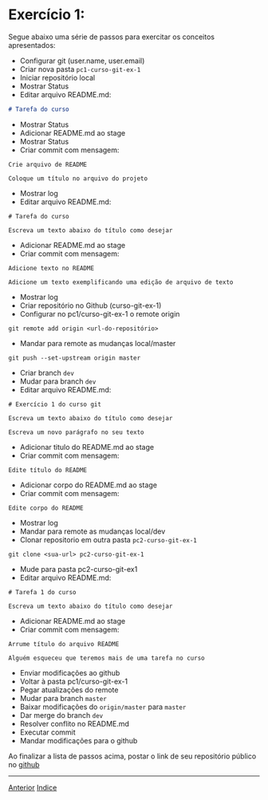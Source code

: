 # Exercício 1:

Segue abaixo uma série de passos para exercitar os conceitos apresentados:

* Configurar git (user.name, user.email)
* Criar nova pasta `pc1-curso-git-ex-1`
* Iniciar repositório local
* Mostrar Status
* Editar arquivo README.md:
```md
# Tarefa do curso
```
* Mostrar Status
* Adicionar README.md ao stage
* Mostrar Status
* Criar commit com mensagem:
```
Crie arquivo de README

Coloque um título no arquivo do projeto
```
* Mostrar log
* Editar arquivo README.md:
```
# Tarefa do curso

Escreva um texto abaixo do título como desejar
```
* Adicionar README.md ao stage
* Criar commit com mensagem:
```
Adicione texto no README

Adicione um texto exemplificando uma edição de arquivo de texto
```
* Mostrar log
* Criar repositório no Github (curso-git-ex-1)
* Configurar no pc1/curso-git-ex-1 o remote origin 
```
git remote add origin <url-do-repositório>
```
* Mandar para remote as mudanças local/master
```
git push --set-upstream origin master
```
* Criar branch `dev`
* Mudar para branch `dev`
* Editar arquivo README.md:
```
# Exercício 1 do curso git

Escreva um texto abaixo do título como desejar

Escreva um novo parágrafo no seu texto
```
* Adicionar titulo do README.md ao stage
* Criar commit com mensagem:
```
Edite título do README
```
* Adicionar corpo do README.md ao stage
* Criar commit com mensagem:
```
Edite corpo do README
```
* Mostrar log
* Mandar para remote as mudanças local/dev
* Clonar repositorio em outra pasta `pc2-curso-git-ex-1`
```
git clone <sua-url> pc2-curso-git-ex-1
```
* Mude para pasta pc2-curso-git-ex1
* Editar arquivo README.md:
```
# Tarefa 1 do curso

Escreva um texto abaixo do título como desejar
```
* Adicionar README.md ao stage
* Criar commit com mensagem:
```
Arrume título do arquivo README

Alguém esqueceu que teremos mais de uma tarefa no curso
```
* Enviar modificações ao github
* Voltar à pasta pc1/curso-git-ex-1 
* Pegar atualizações do remote
* Mudar para branch `master`
* Baixar modificações do `origin/master` para `master`
* Dar merge do branch `dev`
* Resolver conflito no README.md
* Executar commit
* Mandar modificações para o github

Ao finalizar a lista de passos acima, postar o link de seu repositório público no [github](https://github.com/marcel0ll/curso-git/issues/1)

---

[Anterior](fluxos.md)
[Indice](README.md)
